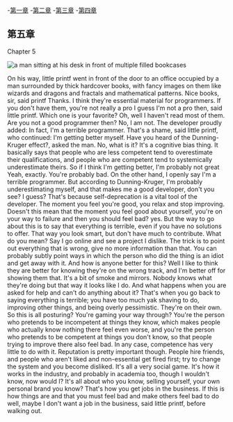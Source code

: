 -[第一章](http://codingpy.com/article/the-little-printf-chapter01/)
-[第二章](http://codingpy.com/article/the-little-printf-chapter02/)
-[第三章](http://codingpy.com/article/the-little-printf-chapter03/)
-[第四章](http://codingpy.com/article/the-little-printf-chapter04/)

## 第五章

Chapter 5

![a man sitting at his desk in front of multiple filled bookcases]()

On his way, little printf went in front of the door to an office occupied by a man surrounded by thick hardcover books, with fancy images on them like wizards and dragons and fractals and mathematical patterns.
Nice books, sir, said printf
Thanks. I think they're essential material for programmers. If you don't have them, you're not really a pro
I guess I'm not a pro then, said little printf. Which one is your favorite?
Oh, well I haven't read most of them.
Are you not a good programmer then?
No, I am not. The developer proudly added: In fact, I'm a terrible programmer.
That's a shame, said little printf, who continued: I'm getting better myself.
Have you heard of the Dunning-Kruger effect?, asked the man.
No, what is it?
It's a cognitive bias thing. It basically says that people who are less competent tend to overestimate their qualifications, and people who are competent tend to systemically underestimate theirs.
So if I think I'm getting better, I'm probably not great
Yeah, exactly. You're probably bad. On the other hand, I openly say I'm a terrible programmer. But according to Dunning-Kruger, I'm probably underestimating myself, and that makes me a good developer, don't you see?
I guess?
That's because self-deprecation is a vital tool of the developer. The moment you feel you're good, you relax and stop improving.
Doesn't this mean that the moment you feel good about yourself, you're on your way to failure and then you should feel bad?
yes. But the way to go about this is to say that everything is terrible, even if you have no solutions to offer. That way you look smart, but don't have much to contribute.
What do you mean?
Say I go online and see a project I dislike. The trick is to point out everything that is wrong, give no more information than that. You can probably subtly point ways in which the person who did the thing is an idiot and get away with it.
And how is anyone better for this?
Well I like to think they are better for knowing they're on the wrong track, and I'm better off for showing them that. It's a bit of smoke and mirrors. Nobody knows what they're doing but that way it looks like I do.
And what happens when you are asked for help and can't do anything about it?
That's when you go back to saying everything is terrible; you have too much yak shaving to do, improving other things, and being overly pessimistic. They're on their own.
So this is all posturing? You're gaming your way through? You're the person who pretends to be incompetent at things they know, which makes people who actually know nothing there feel even worse, and you're the person who pretends to be competent at things you don't know, so that people trying to improve there also feel bad.
In any case, competence has very little to do with it. Reputation is pretty important though. People hire friends, and people who aren't liked and non-essential get fired first; try to change the system and you become disliked. It's all a very social game. It's how it works in the industry, and probably in academia too, though I wouldn't know, now would I? It's all about who you know, selling yourself, your own personal brand you know? That's how you get jobs in the business.
If this is how things are and that you must feel bad and make others feel bad to do well, maybe I don't want a job in the business, said little printf, before walking out.
